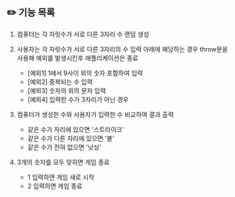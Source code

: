 ## ✏️ 기능 목록

1. 컴퓨터는 각 자릿수가 서로 다른 3자리 수 랜덤 생성

2. 사용자는 각 자릿수가 서로 다른 3자리의 수 입력
   아래에 해당하는 경우 throw문을 사용해 예외를 발생시킨후 애플리케이션은 종료
   - [예외1] 1에서 9사이 외의 숫자 포함하여 입력
   - [예외2] 중복되는 수 입력
   - [예외3] 숫자의 외의 문자 입력
   - [예외4] 입력한 수가 3자리가 아닌 경우

3. 컴퓨터가 생성한 수와 사용자가 입력한 수 비교하여 결과 출력
   - 같은 수가 자리에 있으면 '스트라이크'
   - 같은 수가 다른 자리에 있으면 '볼'
   - 같은 수가 전혀 없으면 '낫싱'

4. 3개의 숫자를 모두 맞히면 게임 종료
   - 1 입력하면 게임 새로 시작
   - 2 입력하면 게임 종료

